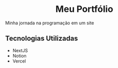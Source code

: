<div align="center">
  <h1>Meu Portfólio</h1>
</div>

Minha jornada na programação em um site

## Tecnologias Utilizadas

- NextJS
- Notion
- Vercel
